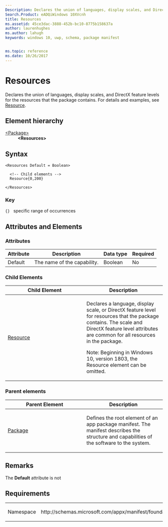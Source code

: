 ```yaml
---
Description: Declares the union of languages, display scales, and DirectX feature levels for the resources that the package contains.
Search.Product: eADQiWindows 10XVcnh
title: Resources
ms.assetid: 45ce3dac-3888-452b-bc10-8775b158637a
author: laurenhughes
ms.author: lahugh
keywords: windows 10, uwp, schema, package manifest


ms.topic: reference
ms.date: 10/26/2017
---
```


# Resources

Declares the union of languages, display scales, and DirectX feature levels for the resources that the package contains. For details and examples, see [Resource](element-resource.md).

## Element hierarchy

<dl>
<dt><a href="element-package.md">&lt;Package&gt;</a></dt>
<dd><b>&lt;Resources&gt;</b></dd>
</dl>

## Syntax

``` syntax
<Resources Default = Boolean>

  <!-- Child elements -->
  Resource{0,200}

</Resources>
```

### Key

`{}`   specific range of occurrences
## Attributes and Elements

### Attributes
| Attribute | Description | Data type | Required |
|-----------|-------------|-----------|----------|
| Default | The name of the capability. | Boolean | No |

### Child Elements

<table>
<colgroup>
<col width="50%" />
<col width="50%" />
</colgroup>
<thead>
<tr class="header">
<th>Child Element</th>
<th>Description</th>
</tr>
</thead>
<tbody>
<tr class="odd">
<td><a href="element-resource.md">Resource</a> </td>
<td><p>Declares a language, display scale, or DirectX feature level for resources that the package contains. The scale and DirectX feature level attributes are common for all resources in the package.</p><p>Note: Beginning in Windows 10, version 1803, the Resource element can be omitted. </p></td>
</tr>
</tbody>
</table>

### Parent elements

<table>
<colgroup>
<col width="50%" />
<col width="50%" />
</colgroup>
<thead>
<tr class="header">
<th>Parent Element</th>
<th>Description</th>
</tr>
</thead>
<tbody>
<tr class="odd">
<td><a href="element-package.md">Package</a> </td>
<td><p>Defines the root element of an app package manifest. The manifest describes the structure and capabilities of the software to the system.</p></td>
</tr>
</tbody>
</table>

## Remarks
The **Default** attribute is not 

## Requirements

<table>
<colgroup>
<col width="50%" />
<col width="50%" />
</colgroup>
<tbody>
<tr class="odd">
<td><p>Namespace</p></td>
<td><p>http://schemas.microsoft.com/appx/manifest/foundation/windows10</p></td>
</tr>
</tbody>
</table>
